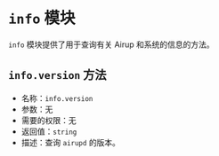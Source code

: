 # `info` 模块
`info` 模块提供了用于查询有关 Airup 和系统的信息的方法。

## `info.version` 方法
- 名称：`info.version`
- 参数：无
- 需要的权限：无
- 返回值：`string`
- 描述：查询 `airupd` 的版本。